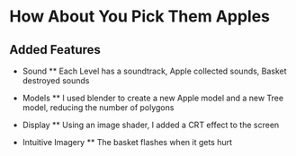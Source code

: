 # How About You Pick Them Apples
## Added Features
* Sound
** Each Level has a soundtrack, Apple collected sounds, Basket destroyed sounds

* Models
** I used blender to create a new Apple model and a new Tree model, reducing the number of 
polygons

* Display
** Using an image shader, I added a CRT effect to the screen

* Intuitive Imagery
** The basket flashes when it gets hurt 
